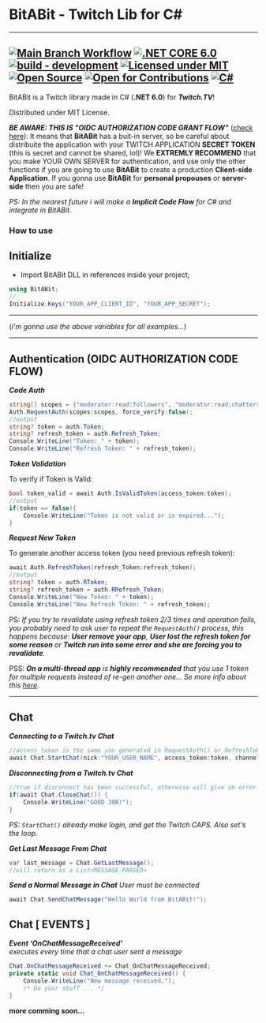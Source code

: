 # BitABit - Twitch Lib for C#

---

[![Main Branch Workflow](https://github.com/ArTDsL/BitABit-twitch/actions/workflows/dotnet.yml/badge.svg?branch=main)](https://github.com/ArTDsL/BitABit-twitch) [![.NET CORE 6.0](https://img.shields.io/badge/.NETCore-6.0-blue.svg)](https://dotnet.microsoft.com/pt-br/download/dotnet/6.0) [![build - development](https://img.shields.io/badge/status-development-orange.svg)](!#) [![Licensed under MIT](https://img.shields.io/badge/License-MIT-lime.svg)](LICENSE) [![Open Source](https://img.shields.io/badge/Community-Open%20Source-white.svg)](!#) [![Open for Contributions](https://img.shields.io/badge/open%20for-contributions-skyblue.svg)](!#) [![C#](https://img.shields.io/badge/C%23-lime.svg)](https://learn.microsoft.com/pt-br/dotnet/csharp/)
---

BitABit is a Twitch library made in C# (**.NET 6.0**) for ***Twitch.TV***!

Distributed under MIT License.


***BE AWARE: THIS IS "OIDC AUTHORIZATION CODE GRANT FLOW"*** ([check here](https://dev.twitch.tv/docs/authentication/getting-tokens-oauth/#authorization-code-grant-flow)): It means that **BitABit** has a buit-in server, so be careful about distribuite the application with your TWITCH APPLICATION **SECRET TOKEN** (this is secret and cannot be shared, lol)! We **EXTREMLY RECOMMEND** that you make YOUR OWN SERVER for authentication, and use only the other functions if you are going to use **BitABit** to create a production **Client-side Application**. If you gonna use **BitABit** for **personal propouses** or **server-side** then you are safe!

_PS: In the nearest future i will make a **Implicit Code Flow** for C# and integrate in BitABit._

### How to use

## Initialize

- Import BitABit DLL in references inside your project;

```csharp
using BitABit;
//
Initialize.Keys("YOUR_APP_CLIENT_ID", "YOUR_APP_SECRET");
```

---

(_i'm gonna use the above variables for all examples..._)

---

## Authentication (OIDC AUTHORIZATION CODE FLOW)

***Code Auth***

```csharp
string[] scopes = {"moderator:read:followers", "moderator:read:chatters"};
Auth.RequestAuth(scopes:scopes, force_verify:false);
//output
string? token = auth.Token;
string? refresh_token = auth.Refresh_Token;
Console.WriteLine("Token: " + token);
Console.WriteLine("Refresh Token: " + refresh_token);
```

***Token Validation***

To verify if Token is Valid:
```csharp
bool token_valid = await Auth.IsValidToken(access_token:token);
//output
if(token == false){
	Console.WriteLine("Token is not valid or is expired...");
}
```

***Request New Token***

To generate another access token (you need previous refresh token):
```csharp
await Auth.RefreshToken(refresh_Token:refresh_token);
//output
string? token = auth.RToken;
string? refresh_token = auth.RRefresh_Token;
Console.WriteLine("New Token: " + token);
Console.WriteLine("New Refresh Token: " + refresh_token);
```

PS: _If you try to revalidate using refresh token 2/3 times and operation fails, you probably need to ask user to repeat the `RequestAuth()` process, this happens because: **User remove your app**, **User lost the refresh token for some reason** or **Twitch run into some error and she are forcing you to revalidate**._

PSS: _**On a multi-thread app** is **highly recommended** that you use 1 token for multiple requests instead of re-gen another one... Se more info about this [here](https://dev.twitch.tv/docs/authentication/refresh-tokens/#handling-token-refreshes-in-a-multi-threaded-app)._

---

## Chat

***Connecting to a Twitch.tv Chat***

```csharp
//access_token is the same you generated in RequestAuth() or RefreshToken() function. 
await Chat.StartChat(nick:"YOUR_USER_NAME", access_token:token, channel:"CHANNEL_TO_CONNECT", debug:true);
```

***Disconnecting from a Twitch.tv Chat***
```csharp
//true if disconnect has been successful, otherwise will give an error an return False.
if(await Chat.CloseChat()) {
	Console.WriteLine("GOOD JOB!");
}
```

_PS: `StartChat()` already make login, and get the Twitch CAPS. Also set's the loop._

***Get Last Message From Chat***

```csharp
var last_message = Chat.GetLastMessage();
//will return as a List<MESSAGE_PARSED>
```

***Send a Normal Message in Chat***
_User must be connected_
```csharp
await Chat.SendChatMessage("Hello World from BitABit!");
```

## Chat [ EVENTS ]

***Event ‘OnChatMessageReceived’***<br>
_executes every time that a chat user sent a message_
```csharp
Chat.OnChatMessageReceived += Chat_OnChatMessageReceived;
private static void Chat_OnChatMessageReceived() {
    Console.WriteLine("New message received.");
    /* Do your stuff ... */
}
```

**more comming soon...**